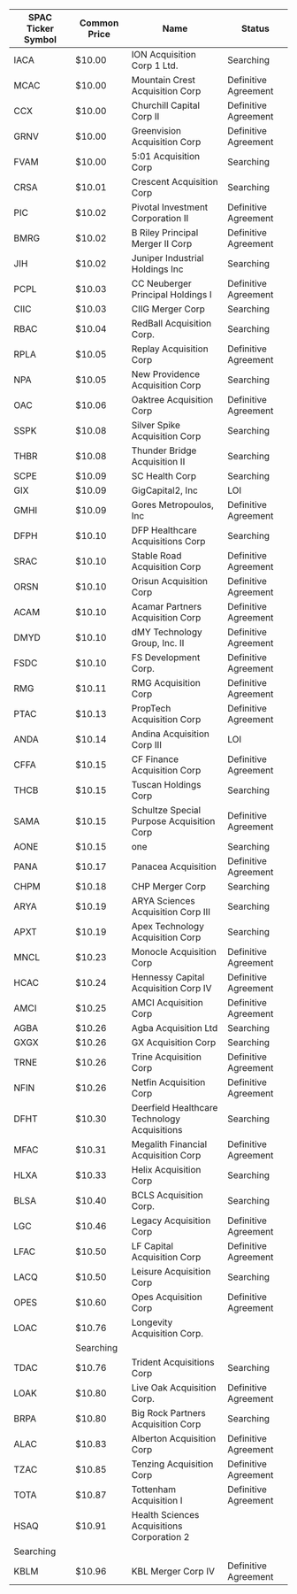 SPAC Ticker Symbol | Common Price  | Name                                         | Status              
------------------ | ------------- | -------------------------------------------- | --------------------
IACA               | $10.00        | ION Acquisition Corp 1 Ltd.                  | Searching           
MCAC               | $10.00        | Mountain Crest Acquisition Corp              | Definitive Agreement
CCX                | $10.00        | Churchill Capital Corp II                    | Definitive Agreement
GRNV               | $10.00        | Greenvision Acquisition Corp                 | Definitive Agreement
FVAM               | $10.00        | 5:01 Acquisition Corp                        | Searching           
CRSA               | $10.01        | Crescent Acquisition Corp                    | Searching           
PIC                | $10.02        | Pivotal Investment Corporation II            | Definitive Agreement
BMRG               | $10.02        | B Riley Principal Merger II Corp             | Definitive Agreement
JIH                | $10.02        | Juniper Industrial Holdings Inc              | Searching           
PCPL               | $10.03        | CC Neuberger Principal Holdings I            | Definitive Agreement
CIIC               | $10.03        | CIIG Merger Corp                             | Searching           
RBAC               | $10.04        | RedBall Acquisition Corp.                    | Searching           
RPLA               | $10.05        | Replay Acquisition Corp                      | Definitive Agreement
NPA                | $10.05        | New Providence Acquisition Corp              | Searching           
OAC                | $10.06        | Oaktree Acquisition Corp                     | Definitive Agreement
SSPK               | $10.08        | Silver Spike Acquisition Corp                | Searching           
THBR               | $10.08        | Thunder Bridge Acquisition II                | Searching           
SCPE               | $10.09        | SC Health Corp                               | Searching           
GIX                | $10.09        | GigCapital2, Inc                             | LOI                 
GMHI               | $10.09        | Gores Metropoulos, Inc                       | Definitive Agreement
DFPH               | $10.10        | DFP Healthcare Acquisitions Corp             | Searching           
SRAC               | $10.10        | Stable Road Acquisition Corp                 | Definitive Agreement
ORSN               | $10.10        | Orisun Acquisition Corp                      | Definitive Agreement
ACAM               | $10.10        | Acamar Partners Acquisition Corp             | Definitive Agreement
DMYD               | $10.10        | dMY Technology Group, Inc. II                | Definitive Agreement
FSDC               | $10.10        | FS Development Corp.                         | Definitive Agreement
RMG                | $10.11        | RMG Acquisition Corp                         | Definitive Agreement
PTAC               | $10.13        | PropTech Acquisition Corp                    | Definitive Agreement
ANDA               | $10.14        | Andina Acquisition Corp III                  | LOI                 
CFFA               | $10.15        | CF Finance Acquisition Corp                  | Definitive Agreement
THCB               | $10.15        | Tuscan Holdings Corp                         | Searching           
SAMA               | $10.15        | Schultze Special Purpose Acquisition Corp    | Definitive Agreement
AONE               | $10.15        | one                                          | Searching           
PANA               | $10.17        | Panacea Acquisition                          | Definitive Agreement
CHPM               | $10.18        | CHP Merger Corp                              | Searching           
ARYA               | $10.19        | ARYA Sciences Acquisition Corp III           | Searching           
APXT               | $10.19        | Apex Technology Acquisition Corp             | Searching           
MNCL               | $10.23        | Monocle Acquisition Corp                     | Definitive Agreement
HCAC               | $10.24        | Hennessy Capital Acquisition Corp IV         | Definitive Agreement
AMCI               | $10.25        | AMCI Acquisition Corp                        | Definitive Agreement
AGBA               | $10.26        | Agba Acquisition Ltd                         | Searching           
GXGX               | $10.26        | GX Acquisition Corp                          | Searching           
TRNE               | $10.26        | Trine Acquisition Corp                       | Definitive Agreement
NFIN               | $10.26        | Netfin Acquisition Corp                      | Definitive Agreement
DFHT               | $10.30        | Deerfield Healthcare Technology Acquisitions | Searching           
MFAC               | $10.31        | Megalith Financial Acquisition Corp          | Definitive Agreement
HLXA               | $10.33        | Helix Acquisition Corp                       | Searching           
BLSA               | $10.40        | BCLS Acquisition Corp.                       | Searching           
LGC                | $10.46        | Legacy Acquisition Corp                      | Definitive Agreement
LFAC               | $10.50        | LF Capital Acquisition Corp                  | Definitive Agreement
LACQ               | $10.50        | Leisure Acquisition Corp                     | Searching           
OPES               | $10.60        | Opes Acquisition Corp                        | Definitive Agreement
LOAC               | $10.76        | Longevity Acquisition Corp.
                 | Searching           
TDAC               | $10.76        | Trident Acquisitions Corp                    | Searching           
LOAK               | $10.80        | Live Oak Acquisition Corp.                   | Definitive Agreement
BRPA               | $10.80        | Big Rock Partners Acquisition Corp           | Searching           
ALAC               | $10.83        | Alberton Acquisition Corp                    | Definitive Agreement
TZAC               | $10.85        | Tenzing Acquisition Corp                     | Definitive Agreement
TOTA               | $10.87        | Tottenham Acquisition I                      | Definitive Agreement
HSAQ               | $10.91        | Health Sciences Acquisitions Corporation 2
  | Searching           
KBLM               | $10.96        | KBL Merger Corp IV                           | Definitive Agreement
